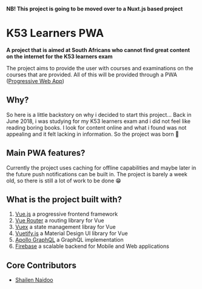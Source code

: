 
**NB! This project is going to be moved over to a Nuxt.js based project**

# K53 Learners PWA 

**A project that is aimed at South Africans who cannot find great content on the internet for the K53 learners exam**

The project aims to provide the user with courses and examinations on the courses that are provided. All of this will be provided through a PWA ([Progressive Web App](https://medium.com/@amberleyjohanna/seriously-though-what-is-a-progressive-web-app-56130600a093))

## Why?

So here is a little backstory on why i decided to start this project... Back in June 2018, i was studying for my K53 learners exam and i did not feel like reading boring books. I look for content online and what i found was not appealing and it felt lacking in information. So the project was born 🙌 

## Main PWA features?

Currently the project uses caching for offline capabilities and maybe later in the future push notifications can be built in. The project is barely a week old, so there is still a lot of work to be done 😁

## What is the project built with?

1. [Vue.js](https://vuejs.org/) a progressive frontend framework
2. [Vue Router](https://router.vuejs.org/) a routing library for Vue
3. [Vuex](https://vuex.vuejs.org/) a state management libray for Vue
2. [Vuetify.js](https://vuetifyjs.com/) a Material Design UI library for Vue
3. [Apollo GraphQL](https://www.apollographql.com/) a GraphQL implementation
4. [Firebase](https://www.apollographql.com/) a scalable backend for Mobile and Web applications

## Core Contributors

* [Shailen Naidoo](https://github.com/ShailenNaidoo) 